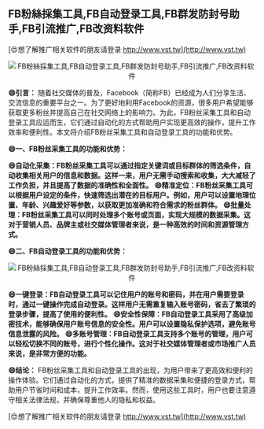 ## **FB粉絲採集工具,FB自动登录工具,FB群发防封号助手,FB引流推广,FB改资料软件**

[😍想了解推广相关软件的朋友请登录 http://www.vst.tw](http://www.vst.tw)

 <center><img src="https://vst.tw/MP4/tuiguang/png/0.png" alt="FB粉絲採集工具,FB自动登录工具,FB群发防封号助手,FB引流推广,FB改资料软件"></center>

**😄引言：**
随着社交媒体的普及，Facebook（简称FB）已经成为人们分享生活、交流信息的重要平台之一。为了更好地利用Facebook的资源，很多用户希望能够获取更多粉丝并提高自己在社交网络上的影响力。为此，FB粉丝采集工具和自动登录工具应运而生，它们通过自动化的方式帮助用户实现更高效的操作，提升工作效率和便利性。本文将介绍FB粉丝采集工具和自动登录工具的功能和优势。

**😄一、FB粉丝采集工具的功能和优势：**

**😄自动化采集：FB粉丝采集工具可以通过指定关键词或目标群体的筛选条件，自动收集相关用户的信息和数据。这样一来，用户无需手动搜索和收集，大大减轻了工作负担，并且提高了数据的准确性和全面性。**
**😄精准定位：FB粉丝采集工具可以根据用户设定的条件，快速筛选出潜在的目标用户。例如，用户可以设置地理位置、年龄、兴趣爱好等参数，以获取更加准确和符合需求的粉丝群体。**
**😄批量处理：FB粉丝采集工具可以同时处理多个账号或页面，实现大规模的数据采集。这对于营销人员、品牌主或社交媒体管理者来说，是一种高效的时间和资源管理方式。**

**😄二、FB自动登录工具的功能和优势：**

 <center><img src="https://vst.tw/MP4/tuiguang/png/5.png" alt="FB粉絲採集工具,FB自动登录工具,FB群发防封号助手,FB引流推广,FB改资料软件"></center>

**😄一键登录：FB自动登录工具可以记住用户的账号和密码，并在用户需要登录时，通过一键操作完成自动登录。这样用户无需重复输入账号密码，省去了繁琐的登录步骤，提高了使用的便利性。**
**😄安全性保障：FB自动登录工具采用了高级加密技术，能够确保用户账号信息的安全性。用户可以设置隐私保护选项，避免账号信息泄露的风险。**
**😄多账号管理：FB自动登录工具支持多个账号的管理，用户可以轻松切换不同的账号，进行个性化操作。这对于社交媒体管理者或市场推广人员来说，是非常方便的功能。**

**😄结论：**
FB粉丝采集工具和自动登录工具的出现，为用户带来了更高效和便利的操作体验。它们通过自动化的方式，提供了精准的数据采集和便捷的登录方式，帮助用户节省时间和成本，提升工作效率。然而，使用这些工具时，用户也要注意遵守相关法律法规，并确保尊重他人的隐私和权益。

[😍想了解推广相关软件的朋友请登录 http://www.vst.tw](http://www.vst.tw)



